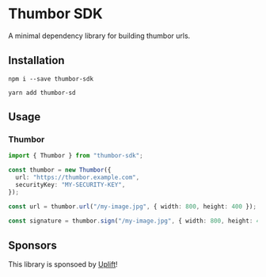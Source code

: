 # Thumbor SDK

A minimal dependency library for building thumbor urls.

## Installation

```
npm i --save thumbor-sdk
```

```
yarn add thumbor-sd
```

## Usage

### Thumbor

```ts
import { Thumbor } from "thumbor-sdk";

const thumbor = new Thumbor({
  url: "https://thumbor.example.com",
  securityKey: "MY-SECURITY-KEY",
});

const url = thumbor.url("/my-image.jpg", { width: 800, height: 400 });

const signature = thumbor.sign("/my-image.jpg", { width: 800, height: 400 });
```

## Sponsors

This library is sponsoed by [Uplift](https://www.uplift.ltd/)!
